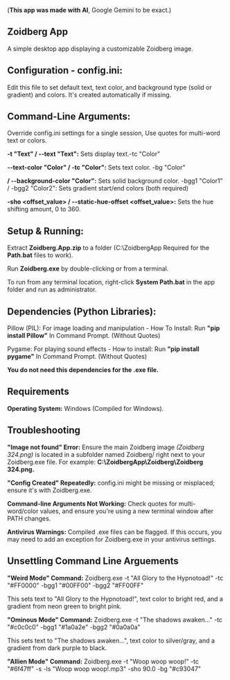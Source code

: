 ­(**This app was made with AI**, Google Gemini to be exact.)

## Zoidberg App
A simple desktop app displaying a customizable Zoidberg image. 

## Configuration - config.ini: 
 Edit this file to set default text, text color, and background type (solid or gradient) and colors. It's created automatically if missing. 

## Command-Line Arguments: 
Override config.ini settings for a single session, Use quotes for multi-word text or colors.

**-t "Text" / --text "Text":** Sets display text.-tc "Color"

 **--text-color "Color" / -tc "Color":** Sets text color. -bg "Color"

 **/ --background-color "Color":** Sets solid background color. -bgg1 "Color1" / -bgg2 "Color2": Sets gradient start/end colors (both required)

**-sho <offset_value> / --static-hue-offset <offset_value>:** Sets the hue shifting amount, 0 to 360.


## Setup & Running:
Extract **Zoidberg.App.zip** to a folder (C:\ZoidbergApp Required for the **Path.bat** files to work).

Run **Zoidberg.exe** by double-clicking or from a terminal.

To run from any terminal location, right-click **System Path.bat** in the app folder and run as administrator.

## Dependencies (Python Libraries):

Pillow (PIL): For image loading and manipulation - How To Install: Run **"pip install Pillow"** In Command Prompt. (Without Quotes)

Pygame: For playing sound effects - How to install: Run **"pip install pygame"** In Command Prompt. (Without Quotes)

**You do not need this dependencies for the .exe file.**


## Requirements

**Operating System:** Windows (Compiled for Windows).

## Troubleshooting

**"Image not found" Error:** Ensure the main Zoidberg image *(Zoidberg 324.png)* is located in a subfolder named Zoidberg/ right next to your Zoidberg.exe file.
For example: **C:\ZoidbergApp\Zoidberg\Zoidberg 324.png.**

**"Config Created" Repeatedly:** config.ini might be missing or misplaced; ensure it's with Zoidberg.exe.

**Command-line Arguments Not Working:** Check quotes for multi-word/color values, and ensure you're using a new terminal window after PATH changes. 


**Antivirus Warnings:** Compiled .exe files can be flagged. If this occurs, you may need to add an exception for Zoidberg.exe in your antivirus settings.


## Unsettling Command Line Arguements

**"Weird Mode" Command:** 
Zoidberg.exe -t "All Glory to the Hypnotoad!" -tc "#FF0000" -bgg1 "#00FF00" -bgg2 "#FF00FF"

This sets text to "All Glory to the Hypnotoad!", text color to bright red, and a gradient from neon green to bright pink.

**"Ominous Mode" Command:**
Zoidberg.exe -t "The shadows awaken..." -tc "#c0c0c0" -bgg1 "#1a0a2e" -bgg2 "#0a0a0a"

This sets text to "The shadows awaken...", text color to silver/gray, and a gradient from dark purple to black.

**"Allien Mode" Command:** 
Zoidberg.exe -t "Woop woop woop!" -tc "#6f47ff" -s -ls "Woop woop woop!.mp3" -sho 90.0 -bg "#c93047"



